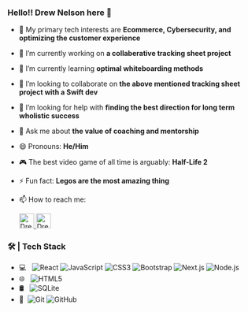 ### Hello!! Drew Nelson here 👋

- 🧠 My primary tech interests are <b>Ecommerce, Cybersecurity, and optimizing the customer experience</b>
- 🔭 I’m currently working on <b>a collaberative tracking sheet project</b>
- 🌱 I’m currently learning <b>optimal whiteboarding methods</b>
- 🤝 I’m looking to collaborate on <b>the above mentioned tracking sheet project with a Swift dev</b>
- 🤔 I’m looking for help with <b>finding the best direction for long term wholistic success</b>
- 💬 Ask me about <b>the value of coaching and mentorship</b>
- 😄 Pronouns: <b>He/Him</b>
- 🎮 The best video game of all time is arguably: <b>Half-Life 2</b>
- ⚡ Fun fact: <b>Legos are the most amazing thing</b>
- 📫 How to reach me: 

  <a href="mailto:realseal177@gmail.com">
    <img src="https://www.vectorlogo.zone/logos/gmail/gmail-tile.svg" alt="Drew Nelson's gmail" height="30" width="30">
  </a>

  <a href="https://www.linkedin.com/in/nelsonandrew17/">
    <img src="https://www.vectorlogo.zone/logos/linkedin/linkedin-icon.svg" alt="Drew Nelson's LinkedIn Profile" height="30" width="30">
  </a>

### 🛠 | Tech Stack

- 💻 &#160; ![React](https://img.shields.io/badge/-React-333333?style=flat&logo=react)
![JavaScript](https://img.shields.io/badge/-JavaScript-333333?style=flat&logo=javascript)
![CSS3](https://img.shields.io/badge/-CSS3-333333?style=flat&logo=css3)
![Bootstrap](https://img.shields.io/badge/-Bootstrap-333333?style=flat&logo=bootstrap&logoColor=563D7C)
![Next.js](https://img.shields.io/badge/-Next.js-333333?style=flat&logo=next.js)
![Node.js](https://img.shields.io/badge/-Node.js-333333?style=flat&logo=node.js)
- 🌐 &#160; ![HTML5](https://img.shields.io/badge/-HTML5-333333?style=flat&logo=HTML5)
- 🛢 &#160; ![SQLite](https://img.shields.io/badge/-SQLite-333333?style=flat&logo=sqlite)
- 🔧 &#160;![Git](https://img.shields.io/badge/-Git-333333?style=flat&logo=git)
![GitHub](https://img.shields.io/badge/-GitHub-333333?style=flat&logo=github)



